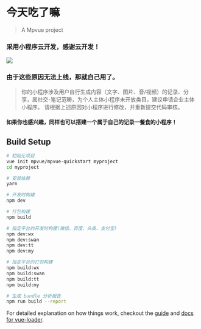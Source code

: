 # 今天吃了嘛

> A Mpvue project

### 采用小程序云开发，感谢云开发！

![](https://i.loli.net/2019/06/03/5cf5208bbf40c23123.gif)

### 由于这些原因无法上线，那就自己用了。
> 你的小程序涉及用户自行生成内容（文字、图片、音/视频）的记录、分享，属社交-笔记范畴，为个人主体小程序未开放类目，建议申请企业主体小程序。
请根据上述原因对小程序进行修改，并重新提交代码审核。

#### 如果你也感兴趣，同样也可以搭建一个属于自己的记录一餐食的小程序！

## Build Setup

``` bash
# 初始化项目
vue init mpvue/mpvue-quickstart myproject
cd myproject

# 安装依赖
yarn

# 开发时构建
npm dev

# 打包构建
npm build

# 指定平台的开发时构建(微信、百度、头条、支付宝)
npm dev:wx
npm dev:swan
npm dev:tt
npm dev:my

# 指定平台的打包构建
npm build:wx
npm build:swan
npm build:tt
npm build:my

# 生成 bundle 分析报告
npm run build --report
```

For detailed explanation on how things work, checkout the [guide](http://vuejs-templates.github.io/webpack/) and [docs for vue-loader](http://vuejs.github.io/vue-loader).
